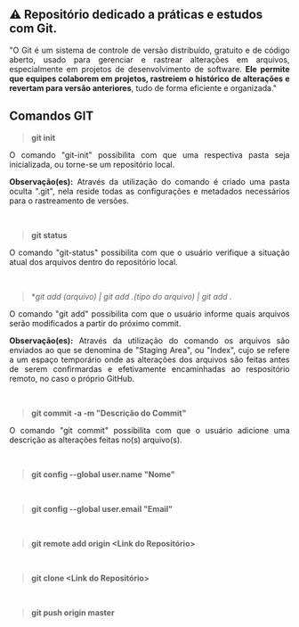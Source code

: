 ## ⚠ Repositório dedicado a práticas e estudos com Git.

<p align="justify">
    "O Git é um sistema de controle de versão distribuído, gratuito e de código aberto, usado para gerenciar e rastrear alterações em arquivos, especialmente em projetos de desenvolvimento de software. <b>Ele permite que equipes colaborem em projetos, rastreiem o histórico de alterações e revertam para versão anteriores</b>, tudo de forma eficiente e organizada."
</p>

## Comandos GIT

> **git init**

<p align="justify">
    O comando "git-init" possibilita com que uma respectiva pasta seja inicializada, ou torne-se um repositório local.
</p>

<p align="justify">
    <b>Observação(es):</b> Através da utilização do comando é criado uma pasta oculta ".git", nela reside todas as configurações e metadados necessários para o rastreamento de versões.
</p>

<br>

> **git status**

<p align="justify">
    O comando "git-status" possibilita com que o usuário verifique a situação atual dos arquivos dentro do repositório local.
</p>

<br>

> **git add (arquivo) | git add *.(tipo do arquivo) | git add .**

<p align="justify">
    O comando "git add" possibilita com que o usuário informe quais arquivos serão modificados a partir do próximo commit.
</p>

<p align="justify">
    <b>Observação(es):</b> Através da utilização do comando os arquivos são enviados ao que se denomina de "Staging Area", ou "Index", cujo se refere a um espaço temporário onde as alterações dos arquivos são feitas antes de serem confirmardas e efetivamente encaminhadas ao respositório remoto, no caso o próprio GitHub.
</p>

<br>

> **git commit -a -m "Descrição do Commit"**

<p align="justify">
    O comando "git commit" possibilita com que o usuário adicione uma descrição as alterações feitas no(s) arquivo(s).
</p>

<br>

> **git config --global user.name "Nome"**

<br>

> **git config --global user.email "Email"**

<br>

> **git remote add origin <Link do Repositório>**

<br>

> **git clone <Link do Repositório>**

<br>

> **git push origin master**